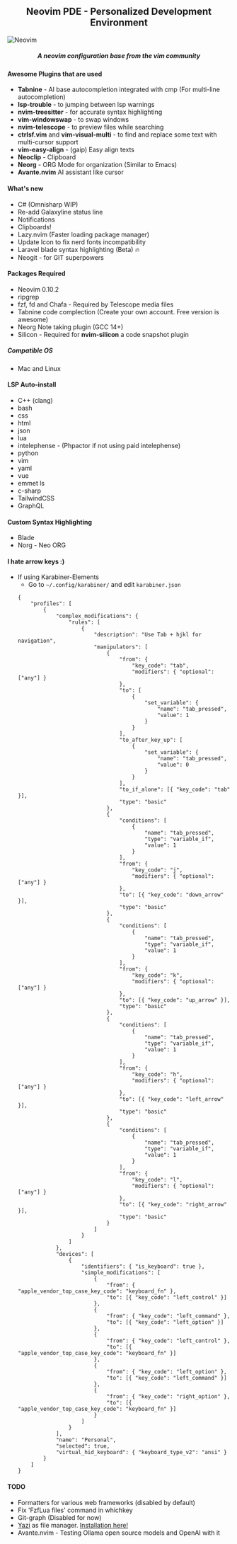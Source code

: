 <h2 align="center">Neovim PDE - Personalized Development Environment</h2>

![Neovim](https://github.com/johnsci911/nvim-ide/assets/6580895/c663b535-d5de-4f37-afdf-231c9bf4a698)

<h5 align="center">A neovim configuration base from the vim community</h5>

#### Awesome Plugins that are used
- **Tabnine** - AI base autocompletion integrated with cmp (For multi-line autocompletion)
- **lsp-trouble** - to jumping between lsp warnings
- **nvim-treesitter** - for accurate syntax highlighting
- **vim-windowswap** - to swap windows
- **nvim-telescope** - to preview files while searching
- **ctrlsf.vim** and **vim-visual-multi** - to find and replace some text with multi-cursor support
- **vim-easy-align** - (gaip) Easy align texts
- **Neoclip** - Clipboard
- **Neorg** - ORG Mode for organization (Similar to Emacs)
- **Avante.nvim** AI assistant like cursor

#### What's new
- C# (Omnisharp WIP)
- Re-add Galaxyline status line
- Notifications
- Clipboards!
- Lazy.nvim (Faster loading package manager)
- Update Icon to fix nerd fonts incompatibility
- Laravel blade syntax highlighting (Beta) 🔥
- Neogit - for GIT superpowers

#### Packages Required
- Neovim 0.10.2
- ripgrep
- fzf, fd and Chafa - Required by Telescope media files
- Tabnine code complection (Create your own account. Free version is awesome)
- Neorg Note taking plugin (GCC 14+)
- Silicon - Required for <b>nvim-silicon</b> a code snapshot plugin

##### Compatible OS
- Mac and Linux

#### LSP Auto-install
* C++ (clang)
* bash
* css
* html
* json
* lua
* intelephense - (Phpactor if not using paid intelephense)
* python
* vim
* yaml
* vue
* emmet ls
* c-sharp
* TailwindCSS
* GraphQL

#### Custom Syntax Highlighting
* Blade
* Norg - Neo ORG

#### I hate arrow keys :)
* If using Karabiner-Elements
    * Go to `~/.config/karabiner/` and edit `karabiner.json`
    ```
    {
        "profiles": [
            {
                "complex_modifications": {
                    "rules": [
                        {
                            "description": "Use Tab + hjkl for navigation",
                            "manipulators": [
                                {
                                    "from": {
                                        "key_code": "tab",
                                        "modifiers": { "optional": ["any"] }
                                    },
                                    "to": [
                                        {
                                            "set_variable": {
                                                "name": "tab_pressed",
                                                "value": 1
                                            }
                                        }
                                    ],
                                    "to_after_key_up": [
                                        {
                                            "set_variable": {
                                                "name": "tab_pressed",
                                                "value": 0
                                            }
                                        }
                                    ],
                                    "to_if_alone": [{ "key_code": "tab" }],
                                    "type": "basic"
                                },
                                {
                                    "conditions": [
                                        {
                                            "name": "tab_pressed",
                                            "type": "variable_if",
                                            "value": 1
                                        }
                                    ],
                                    "from": {
                                        "key_code": "j",
                                        "modifiers": { "optional": ["any"] }
                                    },
                                    "to": [{ "key_code": "down_arrow" }],
                                    "type": "basic"
                                },
                                {
                                    "conditions": [
                                        {
                                            "name": "tab_pressed",
                                            "type": "variable_if",
                                            "value": 1
                                        }
                                    ],
                                    "from": {
                                        "key_code": "k",
                                        "modifiers": { "optional": ["any"] }
                                    },
                                    "to": [{ "key_code": "up_arrow" }],
                                    "type": "basic"
                                },
                                {
                                    "conditions": [
                                        {
                                            "name": "tab_pressed",
                                            "type": "variable_if",
                                            "value": 1
                                        }
                                    ],
                                    "from": {
                                        "key_code": "h",
                                        "modifiers": { "optional": ["any"] }
                                    },
                                    "to": [{ "key_code": "left_arrow" }],
                                    "type": "basic"
                                },
                                {
                                    "conditions": [
                                        {
                                            "name": "tab_pressed",
                                            "type": "variable_if",
                                            "value": 1
                                        }
                                    ],
                                    "from": {
                                        "key_code": "l",
                                        "modifiers": { "optional": ["any"] }
                                    },
                                    "to": [{ "key_code": "right_arrow" }],
                                    "type": "basic"
                                }
                            ]
                        }
                    ]
                },
                "devices": [
                    {
                        "identifiers": { "is_keyboard": true },
                        "simple_modifications": [
                            {
                                "from": { "apple_vendor_top_case_key_code": "keyboard_fn" },
                                "to": [{ "key_code": "left_control" }]
                            },
                            {
                                "from": { "key_code": "left_command" },
                                "to": [{ "key_code": "left_option" }]
                            },
                            {
                                "from": { "key_code": "left_control" },
                                "to": [{ "apple_vendor_top_case_key_code": "keyboard_fn" }]
                            },
                            {
                                "from": { "key_code": "left_option" },
                                "to": [{ "key_code": "left_command" }]
                            },
                            {
                                "from": { "key_code": "right_option" },
                                "to": [{ "apple_vendor_top_case_key_code": "keyboard_fn" }]
                            }
                        ]
                    }
                ],
                "name": "Personal",
                "selected": true,
                "virtual_hid_keyboard": { "keyboard_type_v2": "ansi" }
            }
        ]
    }

    ```

#### TODO
* Formatters for various web frameworks (disabled by default)
* Fix 'FzfLua files' command in whichkey
* Git-graph (Disabled for now)
* [Yazi](https://github.com/sxyazi/yazi) as file manager. [Installation here!](https://yazi-rs.github.io/docs/installation/#homebrew)
* Avante.nvim - Testing Ollama open source models and OpenAI with it

